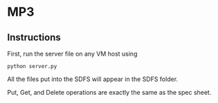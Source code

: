# MP3

## Instructions

First, run the server file on any VM host using

```
python server.py
```

All the files put into the SDFS will appear in the SDFS folder. 

Put, Get, and Delete operations are exactly the same as the spec sheet.
